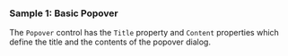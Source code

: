 ### Sample 1: Basic Popover

The `Popover` control has the `Title` property and `Content` properties which define the title and the contents of the popover dialog.